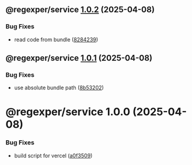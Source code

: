 ## @regexper/service [1.0.2](https://github.com/bubkoo/regexper/compare/@regexper/service@1.0.1...@regexper/service@1.0.2) (2025-04-08)


### Bug Fixes

* read code from bundle ([8284239](https://github.com/bubkoo/regexper/commit/8284239157fdb0187dd99d5494c7ab2df8df60af))

## @regexper/service [1.0.1](https://github.com/bubkoo/regexper/compare/@regexper/service@1.0.0...@regexper/service@1.0.1) (2025-04-08)


### Bug Fixes

* use absolute bundle path ([8b53202](https://github.com/bubkoo/regexper/commit/8b532028d5b1e13bc4c69cea2f23e3320c43a4cd))

# @regexper/service 1.0.0 (2025-04-08)


### Bug Fixes

* build script for vercel ([a0f3509](https://github.com/bubkoo/regexper/commit/a0f350947f8211c24e3b8eaf56f29f8d7595f41d))
